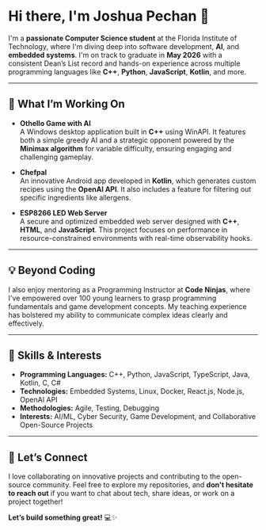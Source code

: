 # Hi there, I'm Joshua Pechan 👋

I'm a **passionate Computer Science student** at the Florida Institute of Technology, where I'm diving deep into software development, **AI**, and **embedded systems**. I'm on track to graduate in **May 2026** with a consistent Dean’s List record and hands-on experience across multiple programming languages like **C++**, **Python**, **JavaScript**, **Kotlin**, and more.

---

## 🚀 What I’m Working On

- **Othello Game with AI**  
  A Windows desktop application built in **C++** using WinAPI. It features both a simple greedy AI and a strategic opponent powered by the **Minimax algorithm** for variable difficulty, ensuring engaging and challenging gameplay.

- **Chefpal**  
  An innovative Android app developed in **Kotlin**, which generates custom recipes using the **OpenAI API**. It also includes a feature for filtering out specific ingredients like allergens.

- **ESP8266 LED Web Server**  
  A secure and optimized embedded web server designed with **C++**, **HTML**, and **JavaScript**. This project focuses on performance in resource-constrained environments with real-time observability hooks.

---

## 💡 Beyond Coding

I also enjoy mentoring as a Programming Instructor at **Code Ninjas**, where I've empowered over 100 young learners to grasp programming fundamentals and game development concepts. My teaching experience has bolstered my ability to communicate complex ideas clearly and effectively.

---

## 🔧 Skills & Interests

- **Programming Languages:** C++, Python, JavaScript, TypeScript, Java, Kotlin, C, C#
- **Technologies:** Embedded Systems, Linux, Docker, React.js, Node.js, OpenAI API
- **Methodologies:** Agile, Testing, Debugging
- **Interests:** AI/ML, Cyber Security, Game Development, and Collaborative Open-Source Projects

---

## 🤝 Let’s Connect

I love collaborating on innovative projects and contributing to the open-source community. Feel free to explore my repositories, and **don't hesitate to reach out** if you want to chat about tech, share ideas, or work on a project together!

**Let’s build something great!** 💻✨
